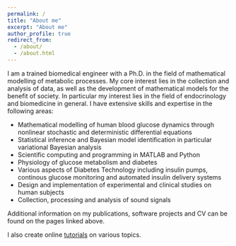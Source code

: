 ```yaml
---
permalink: /
title: "About me"
excerpt: "About me"
author_profile: true
redirect_from: 
  - /about/
  - /about.html
---
```

I am a trained biomedical engineer with a Ph.D. in the field of mathematical modelling of metabolic processes. My core interest lies in the collection and analysis of data, as well as the development of mathematical models for the benefit of society. In particular my interest lies in the field of endocrinology and biomedicine in general. I have extensive skills and expertise in the following areas:
* Mathematical modelling of human blood glucose dynamics through nonlinear stochastic and deterministic differential equations
* Statistical inference and Bayesian model identification in particular variational Bayesian analysis
* Scientific computing and programming in MATLAB and Python
* Physiology of glucose metabolism and diabetes
* Various aspects of Diabetes Technology including insulin pumps, continous glucose monitoring and automated insulin delivery systems
* Design and implementation of experimental and clinical studies on human subjects
* Collection, processing and analysis of sound signals

Additional information on my publications, software projects and CV can be found on the pages linked above.

I also create online [tutorials](tutorials.md) on various topics.





